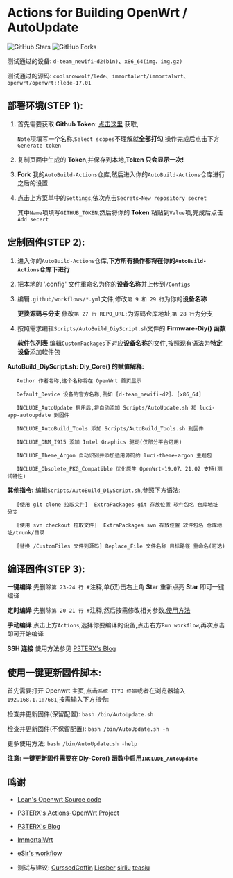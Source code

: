 # Actions for Building OpenWrt / AutoUpdate

![GitHub Stars](https://img.shields.io/github/stars/Hyy2001X/AutoBuild-Actions.svg?style=flat-square&label=Stars&logo=github)
![GitHub Forks](https://img.shields.io/github/forks/Hyy2001X/AutoBuild-Actions.svg?style=flat-square&label=Forks&logo=github)

测试通过的设备: `d-team_newifi-d2(bin)`、`x86_64(img、img.gz)`

测试通过的源码: `coolsnowwolf/lede`、`immortalwrt/immortalwrt`、`openwrt/openwrt:!lede-17.01`

## 部署环境(STEP 1):

1. 首先需要获取 **Github Token**: [点击这里](https://github.com/settings/tokens/new) 获取,

   `Note`项填写一个名称,`Select scopes`不理解就**全部打勾**,操作完成后点击下方`Generate token`

2. 复制页面中生成的 **Token**,并保存到本地,**Token 只会显示一次!**

3. **Fork** 我的`AutoBuild-Actions`仓库,然后进入你的`AutoBuild-Actions`仓库进行之后的设置

4. 点击上方菜单中的`Settings`,依次点击`Secrets`-`New repository secret`

   其中`Name`项填写`GITHUB_TOKEN`,然后将你的 **Token** 粘贴到`Value`项,完成后点击`Add secert`

## 定制固件(STEP 2):

1. 进入你的`AutoBuild-Actions`仓库,**下方所有操作都将在你的`AutoBuild-Actions`仓库下进行**

2. 把本地的 '.config' 文件重命名为你的**设备名称**并上传到`/Configs`

3. 编辑`.github/workflows/*.yml`文件,修改`第 9 和 29 行`为你的**设备名称**

   **更换源码与分支** 修改`第 27 行 REPO_URL:`为源码仓库地址,`第 28 行`为分支

4. 按照需求编辑`Scripts/AutoBuild_DiyScript.sh`文件的 **Firmware-Diy() 函数**

   **软件包列表** 编辑`CustomPackages`下对应**设备名称**的文件,按照现有语法为**特定设备**添加软件包

**AutoBuild_DiyScript.sh: Diy_Core() 的赋值解释:**
```
   Author 作者名称,这个名称将在 OpenWrt 首页显示

   Default_Device 设备的官方名称,例如 [d-team_newifi-d2]、[x86_64]

   INCLUDE_AutoUpdate 启用后,将自动添加 Scripts/AutoUpdate.sh 和 luci-app-autoupdate 到固件

   INCLUDE_AutoBuild_Tools 添加 Scripts/AutoBuild_Tools.sh 到固件

   INCLUDE_DRM_I915 添加 Intel Graphics 驱动(仅部分平台可用)

   INCLUDE_Theme_Argon 自动识别并添加适用源码的 luci-theme-argon 主题包

   INCLUDE_Obsolete_PKG_Compatible 优化原生 OpenWrt-19.07、21.02 支持(测试特性)
```
**其他指令:** 编辑`Scripts/AutoBuild_DiyScript.sh`,参照下方语法:
```
   [使用 git clone 拉取文件]  ExtraPackages git 存放位置 软件包名 仓库地址 分支

   [使用 svn checkout 拉取文件]  ExtraPackages svn 存放位置 软件包名 仓库地址/trunk/目录

   [替换 /CustomFiles 文件到源码] Replace_File 文件名称 目标路径 重命名(可选)
```
## 编译固件(STEP 3):

   **一键编译** 先删除`第 23-24 行 #`注释,单(双)击右上角 **Star** 重新点亮 **Star** 即可一键编译

   **定时编译** 先删除`第 20-21 行 #`注释,然后按需修改相关参数,[使用方法](https://www.runoob.com/w3cnote/linux-crontab-tasks.html)
   
   **手动编译** 点击上方`Actions`,选择你要编译的设备,点击右方`Run workflow`,再次点击即可开始编译
   
   **SSH 连接** 使用方法参见 [P3TERX's Blog](https://p3terx.com/archives/build-openwrt-with-github-actions.html)

## 使用一键更新固件脚本:

   首先需要打开 Openwrt 主页,点击`系统`-`TTYD 终端`或者在浏览器输入`192.168.1.1:7681`,按需输入下方指令:
   
   检查并更新固件(保留配置): `bash /bin/AutoUpdate.sh`

   检查并更新固件(不保留配置): `bash /bin/AutoUpdate.sh -n`
   
   更多使用方法: `bash /bin/AutoUpdate.sh -help`
   
   **注意: 一键更新固件需要在 Diy-Core() 函数中启用`INCLUDE_AutoUpdate`**
   
## 鸣谢

   - [Lean's Openwrt Source code](https://github.com/coolsnowwolf/lede)

   - [P3TERX's Actions-OpenWrt Project](https://github.com/P3TERX/Actions-OpenWrt)

   - [P3TERX's Blog](https://p3terx.com/archives/build-openwrt-with-github-actions.html)

   - [ImmortalWrt](https://github.com/immortalwrt)

   - [eSir's workflow](https://github.com/esirplayground/AutoBuild-OpenWrt/blob/master/.github/workflows/Build_OP_x86_64.yml)

   - 测试与建议: [CurssedCoffin](https://github.com/CurssedCoffin) [Licsber](https://github.com/Licsber) [sirliu](https://github.com/sirliu) [teasiu](https://github.com/teasiu)
